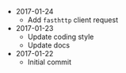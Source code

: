 - 2017-01-24
  - Add `fasthttp` client request
- 2017-01-23
  - Update coding style
  - Update docs
- 2017-01-22
  - Initial commit
